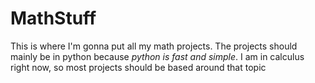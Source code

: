 # MathStuff
This is where I'm gonna put all my math projects.
The projects should mainly be in python because *python is fast and simple*.
I am in calculus right now, so most projects should be based around that topic
